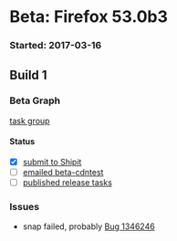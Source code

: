 # Beta: Firefox 53.0b3

### Started: 2017-03-16

## Build 1

### Beta Graph
[task group](https://tools.taskcluster.net/push-inspector/#/cX7gaRHARguLeGDAev_bkQ)


#### Status
- [x] [submit to Shipit](https://wiki.mozilla.org/Release:Release_Automation_on_Mercurial:Starting_a_Release#Submit_to_Ship_It)
- [ ] [emailed beta-cdntest](../how-tos/relpro.md#1-email-drivers-re-release-live-on-test-channel)
- [ ] [published release tasks](../how-tos/relpro.md#3-publish-release)

### Issues
- snap failed, probably [Bug 1346246](https://bugzil.la/1346246)


